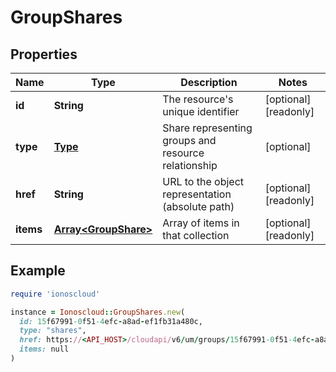 # GroupShares

## Properties

| Name | Type | Description | Notes |
| ---- | ---- | ----------- | ----- |
| **id** | **String** | The resource&#39;s unique identifier | [optional][readonly] |
| **type** | [**Type**](Type.md) | Share representing groups and resource relationship | [optional] |
| **href** | **String** | URL to the object representation (absolute path) | [optional][readonly] |
| **items** | [**Array&lt;GroupShare&gt;**](GroupShare.md) | Array of items in that collection | [optional][readonly] |

## Example

```ruby
require 'ionoscloud'

instance = Ionoscloud::GroupShares.new(
  id: 15f67991-0f51-4efc-a8ad-ef1fb31a480c,
  type: "shares",
  href: https://<API_HOST>/cloudapi/v6/um/groups/15f67991-0f51-4efc-a8ad-ef1fb31a480c/shares,
  items: null
)
```

